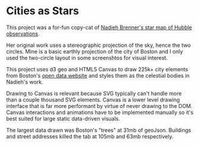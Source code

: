 # Cities as Stars

This project was a for-fun copy-cat of  [Nadieh Brenner's star map of Hubble observations](https://www.visualcinnamon.com/2020/04/designing-the-hubble-skymap "Nadieh Brenner's star map of Hubble observations").

Her original work uses a stereographic projection of the sky, hence the two circles. Mine is a basic earthly projection of the city of Boston and I only used the two-circle layout in some screenshtos for visual interest.

This project uses d3 geo and HTML5 Canvas to draw 225k+ city elements from Boston's [open data website](https://data.boston.gov/ "open data website") and styles them as the celestial bodies in Nadieh's work.

Drawing to Canvas is relevant because SVG typically can't handle more than a couple thousand SVG elements. Canvas is a lower level drawing interface that is far more performant by virtue of never drawing to the DOM. Canvas interactions and animations have to be implemented manually so it's best suited for large static data-driven visuals.

The largest data drawn was Boston's "trees" at 31mb of geoJson. Buildings and street addresses killed the tab at 105mb and 63mb respectively.
